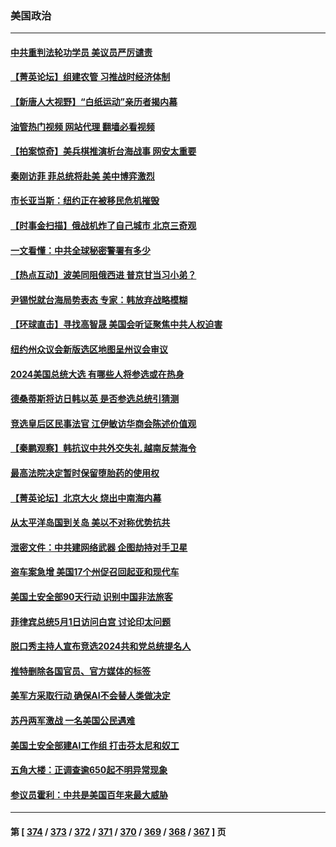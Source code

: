 ### 美国政治
---
#### [中共重判法轮功学员 美议员严厉谴责](../../pages/ncid1078159/n13979301.md?04231245) 
#### [【菁英论坛】组建农管 习推战时经济体制](../../pages/ncid1078159/n13979271.md?04231245) 
#### [【新唐人大视野】“白纸运动”亲历者揭内幕](../../pages/ncid1078159/n13979250.md?04231245) 
#### [油管热门视频 网站代理 翻墙必看视频](http://138.2.39.72:81/youtube.html?epic-marker?04231245)
#### [【拍案惊奇】美兵棋推演析台海战事 网安太重要](../../pages/ncid1078159/n13979170.md?04231245) 
#### [秦刚访菲 菲总统将赴美 美中博弈激烈](../../pages/ncid1078159/n13979237.md?04231245) 
#### [市长亚当斯：纽约正在被移民危机摧毁](../../pages/ncid1078159/n13979187.md?04231245) 
#### [【时事金扫描】俄战机炸了自己城市 北京三奇观](../../pages/ncid1078159/n13979094.md?04231245) 
#### [一文看懂：中共全球秘密警署有多少](../../pages/ncid1078159/n13979167.md?04231245) 
#### [【热点互动】波美同阻俄西进 普京甘当习小弟？](../../pages/ncid1078159/n13978629.md?04231245) 
#### [尹锡悦就台海局势表态 专家：韩放弃战略模糊](../../pages/ncid1078159/n13978969.md?04231245) 
#### [【环球直击】寻找高智晟 美国会听证聚焦中共人权迫害](../../pages/ncid1078159/n13978600.md?04231245) 
#### [纽约州众议会新版选区地图呈州议会审议](../../pages/ncid1078159/n13978768.md?04231245) 
#### [2024美国总统大选 有哪些人将参选或在热身](../../pages/ncid1078159/n13978663.md?04231245) 
#### [德桑蒂斯将访日韩以英 是否参选总统引猜测](../../pages/ncid1078159/n13978714.md?04231245) 
#### [竞选皇后区民事法官  江伊敏访华商会陈述价值观](../../pages/ncid1078159/n13978770.md?04231245) 
#### [【秦鹏观察】韩抗议中共外交失礼 越南反禁海令](../../pages/ncid1078159/n13978616.md?04231245) 
#### [最高法院决定暂时保留堕胎药的使用权](../../pages/ncid1078159/n13978639.md?04231245) 
#### [【菁英论坛】北京大火 烧出中南海内幕](../../pages/ncid1078159/n13978577.md?04231245) 
#### [从太平洋岛国到关岛 美以不对称优势抗共](../../pages/ncid1078159/n13978581.md?04231245) 
#### [泄密文件：中共建网络武器 企图劫持对手卫星](../../pages/ncid1078159/n13978593.md?04231245) 
#### [盗车案急增 美国17个州促召回起亚和现代车](../../pages/ncid1078159/n13978597.md?04231245) 
#### [美国土安全部90天行动 识别中国非法旅客](../../pages/ncid1078159/n13978590.md?04231245) 
#### [菲律宾总统5月1日访问白宫 讨论印太问题](../../pages/ncid1078159/n13978589.md?04231245) 
#### [脱口秀主持人宣布竞选2024共和党总统提名人](../../pages/ncid1078159/n13978522.md?04231245) 
#### [推特删除各国官员、官方媒体的标签](../../pages/ncid1078159/n13978543.md?04231245) 
#### [美军方采取行动 确保AI不会替人类做决定](../../pages/ncid1078159/n13978497.md?04231245) 
#### [苏丹两军激战 一名美国公民遇难](../../pages/ncid1078159/n13978481.md?04231245) 
#### [美国土安全部建AI工作组 打击芬太尼和奴工](../../pages/ncid1078159/n13978413.md?04231245) 
#### [五角大楼：正调查逾650起不明异常现象](../../pages/ncid1078159/n13977581.md?04231245) 
#### [参议员霍利：中共是美国百年来最大威胁](../../pages/ncid1078159/n13978250.md?04231245) 

---
#### 第 [ [374](./374.md?04231245) / [373](./373.md?04231245) / [372](./372.md?04231245) / [371](./371.md?04231245) / [370](./370.md?04231245) / [369](./369.md?04231245) / [368](./368.md?04231245) / [367](./367.md?04231245) ] 页
